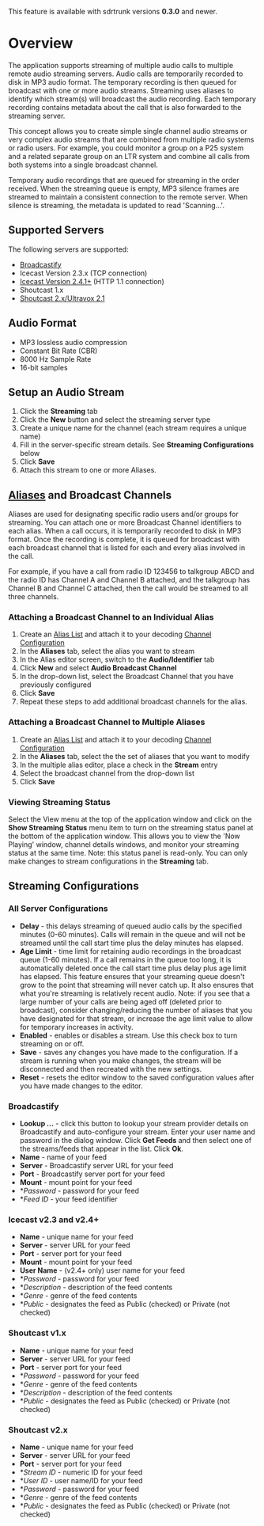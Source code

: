 This feature is available with sdrtrunk versions **0.3.0** and newer.

# Overview

The application supports streaming of multiple audio calls to multiple remote audio streaming servers.  Audio calls are temporarily recorded to disk in MP3 audio format.  The temporary recording is then queued for broadcast with one or more audio streams.  Streaming uses aliases to identify which stream(s) will broadcast the audio recording.  Each temporary recording contains metadata about the call that is also forwarded to the streaming server.

This concept allows you to create simple single channel audio streams or very complex audio streams that are combined from multiple radio systems or radio users. For example, you could monitor a group on a P25 system and a related separate group on an LTR system and combine all calls from both systems into a single broadcast channel.

Temporary audio recordings that are queued for streaming in the order received.  When the streaming queue is empty, MP3 silence frames are streamed to maintain a consistent connection to the remote server.  When silence is streaming, the metadata is updated to read 'Scanning...'.

## Supported Servers

The following servers are supported:
* [Broadcastify](http://www.broadcastify.com/)
* Icecast Version 2.3.x (TCP connection)
* [Icecast Version 2.4.1+](http://icecast.org/) (HTTP 1.1 connection)
* Shoutcast 1.x
* [Shoutcast 2.x/Ultravox 2.1](http://wiki.shoutcast.com/wiki/SHOUTcast_Broadcaster)

## Audio Format
* MP3 lossless audio compression
* Constant Bit Rate (CBR)
* 8000 Hz Sample Rate
* 16-bit samples

## Setup an Audio Stream
1. Click the **Streaming** tab
2. Click the **New** button and select the streaming server type
3. Create a unique name for the channel (each stream requires a unique name)
4. Fill in the server-specific stream details.  See **Streaming Configurations** below
5. Click **Save**
6. Attach this stream to one or more Aliases.

## [Aliases](Alias) and Broadcast Channels

Aliases are used for designating specific radio users and/or groups for streaming.  You can attach one or more Broadcast Channel identifiers to each alias.  When a call occurs, it is temporarily recorded to disk in MP3 format.  Once the recording is complete, it is queued for broadcast with each broadcast channel that is listed for each and every alias involved in the call.  

For example, if you have a call from radio ID 123456 to talkgroup ABCD and the radio ID has Channel A and Channel B attached, and the talkgroup has Channel B and Channel C attached, then the call would be streamed to all three channels. 

### Attaching a Broadcast Channel to an Individual Alias
1. Create an [Alias List](AliasList) and attach it to your decoding [Channel Configuration](Channel)
1. In the **Aliases** tab, select the alias you want to stream
1. In the Alias editor screen, switch to the **Audio/Identifier** tab
1. Click **New** and select **Audio Broadcast Channel**
1. In the drop-down list, select the Broadcast Channel that you have previously configured
1. Click **Save**
1. Repeat these steps to add additional broadcast channels for the alias.

### Attaching a Broadcast Channel to Multiple Aliases
1. Create an [Alias List](AliasList) and attach it to your decoding [Channel Configuration](Channel)
1. In the **Aliases** tab, select the the set of aliases that you want to modify
1. In the multiple alias editor, place a check in the **Stream** entry
1. Select the broadcast channel from the drop-down list
1. Click **Save**

### Viewing Streaming Status

Select the View menu at the top of the application window and click on the **Show Streaming Status** menu item to turn on the streaming status panel at the bottom of the application window.  This allows you to view the 'Now Playing' window, channel details windows, and monitor your streaming status at the same time.  Note: this status panel is read-only.  You can only make changes to stream configurations in the **Streaming** tab.

## Streaming Configurations

### All Server Configurations
* **Delay** - this delays streaming of queued audio calls by the specified minutes (0-60 minutes).  Calls will remain in the queue and will not be streamed until the call start time plus the delay minutes has elapsed.
* **Age Limit** - time limit for retaining audio recordings in the broadcast queue (1-60 minutes).  If a call remains in the queue too long, it is automatically deleted once the call start time plus delay plus age limit has elapsed.  This feature ensures that your streaming queue doesn't grow to the point that streaming will never catch up.  It also ensures that what you're streaming is relatively recent audio.  Note: if you see that a large number of your calls are being aged off (deleted prior to broadcast), consider changing/reducing the number of aliases that you have designated for that stream, or increase the age limit value to allow for temporary increases in activity.
* **Enabled** - enables or disables a stream.  Use this check box to turn streaming on or off.
* **Save** - saves any changes you have made to the configuration.  If a stream is running when you make changes, the stream will be disconnected and then recreated with the new settings.
* **Reset** - resets the editor window to the saved configuration values after you have made changes to the editor.

### Broadcastify
* **Lookup ...** - click this button to lookup your stream provider details on Broadcastify and auto-configure your stream.  Enter your user name and password in the dialog window.  Click **Get Feeds** and then select one of the streams/feeds that appear in the list.  Click **Ok**.
* **Name** - name of your feed
* **Server** - Broadcastify server URL for your feed
* **Port** - Broadcastify server port for your feed
* **Mount** - mount point for your feed
* **Password* - password for your feed
* **Feed ID* - your feed identifier

### Icecast v2.3 and v2.4+
* **Name** - unique name for your feed
* **Server** - server URL for your feed
* **Port** - server port for your feed
* **Mount** - mount point for your feed
* **User Name** - (v2.4+ only) user name for your feed
* **Password* - password for your feed
* **Description* - description of the feed contents
* **Genre* - genre of the feed contents
* **Public* - designates the feed as Public (checked) or Private (not checked)

### Shoutcast v1.x
* **Name** - unique name for your feed
* **Server** - server URL for your feed
* **Port** - server port for your feed
* **Password* - password for your feed
* **Genre* - genre of the feed contents
* **Description* - description of the feed contents
* **Public* - designates the feed as Public (checked) or Private (not checked)

### Shoutcast v2.x
* **Name** - unique name for your feed
* **Server** - server URL for your feed
* **Port** - server port for your feed
* **Stream ID* - numeric ID for your feed
* **User ID* - user name/ID for your feed
* **Password* - password for your feed
* **Genre* - genre of the feed contents
* **Public* - designates the feed as Public (checked) or Private (not checked)